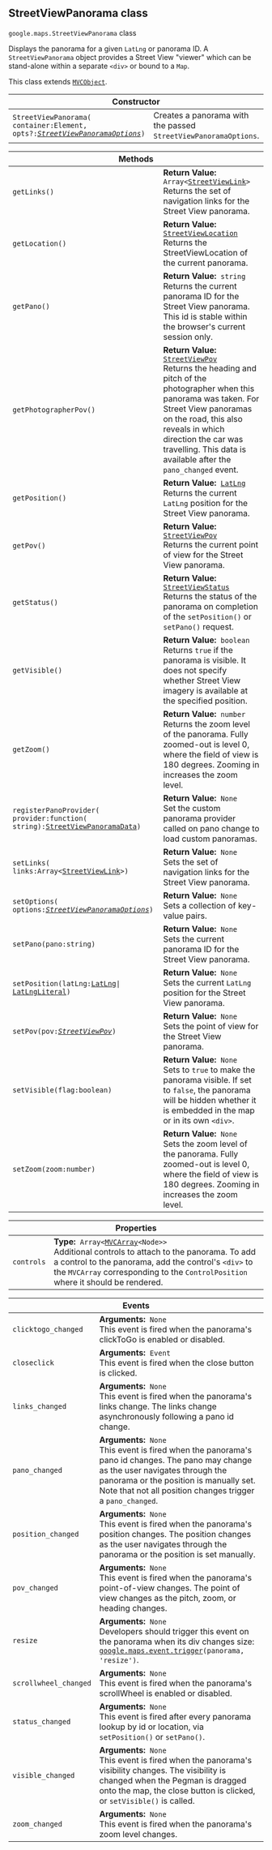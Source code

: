 <h2 id="StreetViewPanorama"> StreetViewPanorama class </h2><p>
<code><span itemprop="path">google.maps</span>.<span itemprop="name">StreetViewPanorama</span></code>
class
</p><p>Displays the panorama for a given <code>LatLng</code> or panorama ID. A <code>StreetViewPanorama</code> object provides a Street View "viewer" which can be stand-alone within a separate <code>&lt;div&gt;</code> or bound to a <code>Map</code>.</p><p>This class extends
<code><a href="https://github.com/amenadiel/google-maps-documentation/blob/master/docs/MVCObject.md">MVCObject</a></code>.
</p><div class="devsite-table-wrapper"><table class="constructors responsive" summary="class StreetViewPanorama - Constructor">
<thead>
<tr><th colspan="2">Constructor</th>
</tr></thead>
<tbody>
<tr>
<td><code><span>StreetViewPanorama(<wbr>container:Element,<wbr> opts?:</span><a href="https://github.com/amenadiel/google-maps-documentation/blob/master/docs/StreetViewPanoramaOptions.md"><em><span>StreetViewPanoramaOptions</span></em></a><span>)</span></code></td>
<td>Creates a panorama with the passed <code><span>StreetViewPanoramaOptions</span></code>.</td>
</tr>
</tbody>
</table></div><div class="devsite-table-wrapper"><table class="methods responsive" summary="class StreetViewPanorama - Methods">
<thead>
<tr><th colspan="2">Methods</th>
</tr></thead>
<tbody>
<tr>
<td><code><span>getLinks()</span></code></td>
<td><div><strong>Return Value:</strong>&nbsp; <code>Array&lt;<a href="https://github.com/amenadiel/google-maps-documentation/blob/master/docs/StreetViewLink.md">StreetViewLink</a>&gt;</code></div>
<div class="desc">Returns the set of navigation links for the Street View panorama.</div></td>
</tr>
<tr>
<td><code><span>getLocation()</span></code></td>
<td><div><strong>Return Value:</strong>&nbsp; <code><a href="https://github.com/amenadiel/google-maps-documentation/blob/master/docs/StreetViewLocation.md">StreetViewLocation</a></code></div>
<div class="desc">Returns the StreetViewLocation of the current panorama.</div></td>
</tr>
<tr>
<td><code><span>getPano()</span></code></td>
<td><div><strong>Return Value:</strong>&nbsp; <code>string</code></div>
<div class="desc">Returns the current panorama ID for the Street View panorama. This id is stable within the browser's current session only.</div></td>
</tr>
<tr>
<td><code><span>getPhotographerPov()</span></code></td>
<td><div><strong>Return Value:</strong>&nbsp; <code><a href="https://github.com/amenadiel/google-maps-documentation/blob/master/docs/StreetViewPov.md">StreetViewPov</a></code></div>
<div class="desc">Returns the heading and pitch of the photographer when this panorama was taken. For Street View panoramas on the road, this also reveals in which direction the car was travelling. This data is available after the <code>pano_changed</code> event.</div></td>
</tr>
<tr>
<td><code><span>getPosition()</span></code></td>
<td><div><strong>Return Value:</strong>&nbsp; <code><a href="https://github.com/amenadiel/google-maps-documentation/blob/master/docs/LatLng.md">LatLng</a></code></div>
<div class="desc">Returns the current <code>LatLng</code> position for the Street View panorama.</div></td>
</tr>
<tr>
<td><code><span>getPov()</span></code></td>
<td><div><strong>Return Value:</strong>&nbsp; <code><a href="https://github.com/amenadiel/google-maps-documentation/blob/master/docs/StreetViewPov.md">StreetViewPov</a></code></div>
<div class="desc">Returns the current point of view for the Street View panorama.</div></td>
</tr>
<tr>
<td><code><span>getStatus()</span></code></td>
<td><div><strong>Return Value:</strong>&nbsp; <code><a href="https://github.com/amenadiel/google-maps-documentation/blob/master/docs/StreetViewStatus.md">StreetViewStatus</a></code></div>
<div class="desc">Returns the status of the panorama on completion of the <code>setPosition()</code> or <code>setPano()</code> request.</div></td>
</tr>
<tr>
<td><code><span>getVisible()</span></code></td>
<td><div><strong>Return Value:</strong>&nbsp; <code>boolean</code></div>
<div class="desc">Returns <code>true</code> if the panorama is visible. It does not specify whether Street View imagery is available at the specified position.</div></td>
</tr>
<tr>
<td><code><span>getZoom()</span></code></td>
<td><div><strong>Return Value:</strong>&nbsp; <code>number</code></div>
<div class="desc">Returns the zoom level of the panorama. Fully zoomed-out is level 0, where the field of view is 180 degrees. Zooming in increases the zoom level.</div></td>
</tr>
<tr>
<td><code><span>registerPanoProvider(<wbr>provider:function(<wbr>string):</span><a href="https://github.com/amenadiel/google-maps-documentation/blob/master/docs/StreetViewPanoramaData.md"><span>StreetViewPanoramaData</span></a><span>)</span></code></td>
<td><div><strong>Return Value:</strong>&nbsp; <code>None</code></div>
<div class="desc">Set the custom panorama provider called on pano change to load custom panoramas.</div></td>
</tr>
<tr>
<td><code><span>setLinks(<wbr>links:Array&lt;</span><a href="https://github.com/amenadiel/google-maps-documentation/blob/master/docs/StreetViewLink.md"><span>StreetViewLink</span></a><span>&gt;)</span></code></td>
<td><div><strong>Return Value:</strong>&nbsp; <code>None</code></div>
<div class="desc">Sets the set of navigation links for the Street View panorama.</div></td>
</tr>
<tr>
<td><code><span>setOptions(<wbr>options:</span><a href="https://github.com/amenadiel/google-maps-documentation/blob/master/docs/StreetViewPanoramaOptions.md"><em><span>StreetViewPanoramaOptions</span></em></a><span>)</span></code></td>
<td><div><strong>Return Value:</strong>&nbsp; <code>None</code></div>
<div class="desc">Sets a collection of key-value pairs.</div></td>
</tr>
<tr>
<td><code><span>setPano(<wbr>pano:string)</span></code></td>
<td><div><strong>Return Value:</strong>&nbsp; <code>None</code></div>
<div class="desc">Sets the current panorama ID for the Street View panorama.</div></td>
</tr>
<tr>
<td><code><span>setPosition(<wbr>latLng:</span><a href="https://github.com/amenadiel/google-maps-documentation/blob/master/docs/LatLng.md"><span>LatLng</span></a><span>|<wbr></span><a href="https://github.com/amenadiel/google-maps-documentation/blob/master/docs/LatLngLiteral.md"><span>LatLngLiteral</span></a><span>)</span></code></td>
<td><div><strong>Return Value:</strong>&nbsp; <code>None</code></div>
<div class="desc">Sets the current <code>LatLng</code> position for the Street View panorama.</div></td>
</tr>
<tr>
<td><code><span>setPov(<wbr>pov:</span><a href="https://github.com/amenadiel/google-maps-documentation/blob/master/docs/StreetViewPov.md"><em><span>StreetViewPov</span></em></a><span>)</span></code></td>
<td><div><strong>Return Value:</strong>&nbsp; <code>None</code></div>
<div class="desc">Sets the point of view for the Street View panorama.</div></td>
</tr>
<tr>
<td><code><span>setVisible(<wbr>flag:boolean)</span></code></td>
<td><div><strong>Return Value:</strong>&nbsp; <code>None</code></div>
<div class="desc">Sets to <code>true</code> to make the panorama visible. If set to <code>false</code>, the panorama will be hidden whether it is embedded in the map or in its own <code>&lt;div&gt;</code>.</div></td>
</tr>
<tr>
<td><code><span>setZoom(<wbr>zoom:number)</span></code></td>
<td><div><strong>Return Value:</strong>&nbsp; <code>None</code></div>
<div class="desc">Sets the zoom level of the panorama. Fully zoomed-out is level 0, where the field of view is 180 degrees. Zooming in increases the zoom level.</div></td>
</tr>
</tbody>
</table></div><div class="devsite-table-wrapper"><table class="properties responsive" summary="class StreetViewPanorama - Properties">
<thead>
<tr><th colspan="2">Properties</th>
</tr></thead>
<tbody>
<tr>
<td><code><span>controls</span></code></td>
<td><div><strong>Type:</strong>&nbsp; <code>Array&lt;<a href="https://github.com/amenadiel/google-maps-documentation/blob/master/docs/MVCArray.md">MVCArray</a>&lt;Node&gt;&gt;</code></div>
<div class="desc">Additional controls to attach to the panorama. To add a control to the panorama, add the control's <code>&lt;div&gt;</code> to the <code>MVCArray</code> corresponding to the <code>ControlPosition</code> where it should be rendered.</div></td>
</tr>
</tbody>
</table></div><div class="devsite-table-wrapper"><table class="details responsive" summary="class StreetViewPanorama - Events">
<thead>
<tr><th colspan="2">Events</th>
</tr></thead>
<tbody>
<tr>
<td><code><span>clicktogo_changed</span></code></td>
<td><div><strong>Arguments:</strong>&nbsp; <code>None</code></div>
<div class="desc">This event is fired when the panorama's clickToGo is enabled or disabled.</div></td>
</tr>
<tr>
<td><code><span>closeclick</span></code></td>
<td><div><strong>Arguments:</strong>&nbsp; <code>Event</code></div>
<div class="desc">This event is fired when the close button is clicked.</div></td>
</tr>
<tr>
<td><code><span>links_changed</span></code></td>
<td><div><strong>Arguments:</strong>&nbsp; <code>None</code></div>
<div class="desc">This event is fired when the panorama's links change. The links change asynchronously following a pano id change.</div></td>
</tr>
<tr>
<td><code><span>pano_changed</span></code></td>
<td><div><strong>Arguments:</strong>&nbsp; <code>None</code></div>
<div class="desc">This event is fired when the panorama's pano id changes. The pano may change as the user navigates through the panorama or the position is manually set. Note that not all position changes trigger a <code>pano_changed</code>.</div></td>
</tr>
<tr>
<td><code><span>position_changed</span></code></td>
<td><div><strong>Arguments:</strong>&nbsp; <code>None</code></div>
<div class="desc">This event is fired when the panorama's position changes. The position changes as the user navigates through the panorama or the position is set manually.</div></td>
</tr>
<tr>
<td><code><span>pov_changed</span></code></td>
<td><div><strong>Arguments:</strong>&nbsp; <code>None</code></div>
<div class="desc">This event is fired when the panorama's point-of-view changes. The point of view changes as the pitch, zoom, or heading changes.</div></td>
</tr>
<tr>
<td><code><span>resize</span></code></td>
<td><div><strong>Arguments:</strong>&nbsp; <code>None</code></div>
<div class="desc">Developers should trigger this event on the panorama when its div changes size: <code> <a href="https://github.com/amenadiel/google-maps-documentation/blob/master/docs/event.md">google.maps.event.trigger</a>(panorama, 'resize')</code>.</div></td>
</tr>
<tr>
<td><code><span>scrollwheel_changed</span></code></td>
<td><div><strong>Arguments:</strong>&nbsp; <code>None</code></div>
<div class="desc">This event is fired when the panorama's scrollWheel is enabled or disabled.</div></td>
</tr>
<tr>
<td><code><span>status_changed</span></code></td>
<td><div><strong>Arguments:</strong>&nbsp; <code>None</code></div>
<div class="desc">This event is fired after every panorama lookup by id or location, via <code>setPosition()</code> or <code>setPano()</code>.</div></td>
</tr>
<tr>
<td><code><span>visible_changed</span></code></td>
<td><div><strong>Arguments:</strong>&nbsp; <code>None</code></div>
<div class="desc">This event is fired when the panorama's visibility changes. The visibility is changed when the Pegman is dragged onto the map, the close button is clicked, or <code>setVisible()</code> is called.</div></td>
</tr>
<tr>
<td><code><span>zoom_changed</span></code></td>
<td><div><strong>Arguments:</strong>&nbsp; <code>None</code></div>
<div class="desc">This event is fired when the panorama's zoom level changes.</div></td>
</tr>
</tbody>
</table></div>